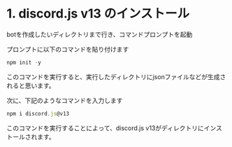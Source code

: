 # 1. discord.js v13 のインストール




botを作成したいディレクトリまで行き、コマンドプロンプトを起動

プロンプトに以下のコマンドを貼り付けます

```js
npm init -y
```

このコマンドを実行すると、実行したディレクトリにjsonファイルなどが生成されると思います。


次に、下記のようなコマンドを入力します

```js
npm i discord.js@v13
```

このコマンドを実行することによって、discord.js v13がディレクトリにインストールされます。
